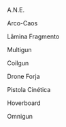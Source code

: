 A.N.E.

Arco-Caos

Lâmina Fragmento

Multigun

Coilgun

Drone Forja

Pistola Cinética

Hoverboard

Omnigun